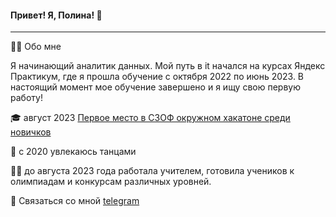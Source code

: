 #### Привет! Я, Полина! 👋
---
:woman_technologist: Обо мне


Я начинающий аналитик данных. Мой путь в it начался на курсах Яндекс Практикум, где я прошла обучение с октября 2022 по июнь 2023. В настоящий момент мое обучение завершено и я ищу свою первую работу!

:mortar_board: август 2023 [Первое место в СЗОФ окружном хакатоне среди новичков](https://hacks-ai.ru/hackathons.html?eventId=969079&caseEl=993641&tab=3)

:dancers: с 2020 увлекаюсь танцами

:woman_teacher: до августа 2023 года работала учителем, готовила учеников к олимпиадам и конкурсам различных уровней. 

💬 Связаться со мной [telegram](https://t.me/Polina_ili_da)

